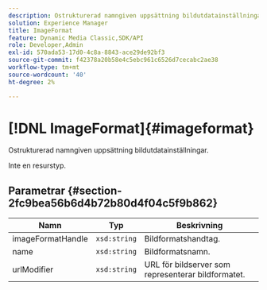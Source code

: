 ```yaml
---
description: Ostrukturerad namngiven uppsättning bildutdatainställningar.
solution: Experience Manager
title: ImageFormat
feature: Dynamic Media Classic,SDK/API
role: Developer,Admin
exl-id: 570ada53-17d0-4c8a-8843-ace29de92bf3
source-git-commit: f42378a20b58e4c5ebc961c6526d7cecabc2ae38
workflow-type: tm+mt
source-wordcount: '40'
ht-degree: 2%

---
```


# [!DNL ImageFormat]{#imageformat}

Ostrukturerad namngiven uppsättning bildutdatainställningar.

Inte en resurstyp.

## Parametrar {#section-2fc9bea56b6d4b72b80d4f04c5f9b862}

| Namn | Typ | Beskrivning |
|---|---|---|
| imageFormatHandle | `xsd:string` | Bildformatshandtag. |
| name | `xsd:string` | Bildformatsnamn. |
| urlModifier | `xsd:string` | URL för bildserver som representerar bildformatet. |
